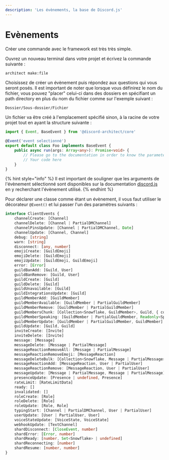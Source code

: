 ```yaml
---
description: 'Les évènements, la base de Discord.js'
---
```


# Evènements

Créer une commande avec le framework est très très simple.

Ouvrez un nouveau terminal dans votre projet et écrivez la commande suivante :

```bash
architect make:file
```

Choisissez de créer un évènement puis répondez aux questions qui vous seront posés. Il est important de noter que lorsque vous définirez le nom du fichier, vous pouvez "placer" celui-ci dans des dossiers en spécifiant un path directory en plus du nom du fichier comme sur l'exemple suivant :

```text
Dossier/Sous-dossier/Fichier
```

Un fichier va être créé à l'emplacement spécifié sinon, à la racine de votre projet tout en ayant la structure suivante :

```typescript
import { Event, BaseEvent } from '@discord-architect/core'

@Event('event selectionné')
export default class Foo implements BaseEvent {
	public async run(args: Array<any>): Promise<void> {
		// Please go to the documentation in order to know the parameters you can use
		// Your code here
	}
}
```

{% hint style="info" %}
Il est important de souligner que les arguments de l'évènement sélectionné sont disponibles sur la documentation [discord.js](https://discord.js.org) en y recherchant l'évènement utilisé.
{% endhint %}

Pour déclarer une classe comme étant un évènement, il vous faut utiliser le décorateur `@Event()` et lui passer l'un des paramètres suivants :

```typescript
interface ClientEvents {
	channelCreate: [Channel]
	channelDelete: [Channel | PartialDMChannel]
	channelPinsUpdate: [Channel | PartialDMChannel, Date]
	channelUpdate: [Channel, Channel]
	debug: [string]
	warn: [string]
	disconnect: [any, number]
	emojiCreate: [GuildEmoji]
	emojiDelete: [GuildEmoji]
	emojiUpdate: [GuildEmoji, GuildEmoji]
	error: [Error]
	guildBanAdd: [Guild, User]
	guildBanRemove: [Guild, User]
	guildCreate: [Guild]
	guildDelete: [Guild]
	guildUnavailable: [Guild]
	guildIntegrationsUpdate: [Guild]
	guildMemberAdd: [GuildMember]
	guildMemberAvailable: [GuildMember | PartialGuildMember]
	guildMemberRemove: [GuildMember | PartialGuildMember]
	guildMembersChunk: [Collection<Snowflake, GuildMember>, Guild, { count: number; index: number; nonce: string | undefined }]
	guildMemberSpeaking: [GuildMember | PartialGuildMember, Readonly<Speaking>]
	guildMemberUpdate: [GuildMember | PartialGuildMember, GuildMember]
	guildUpdate: [Guild, Guild]
	inviteCreate: [Invite]
	inviteDelete: [Invite]
	message: [Message]
	messageDelete: [Message | PartialMessage]
	messageReactionRemoveAll: [Message | PartialMessage]
	messageReactionRemoveEmoji: [MessageReaction]
	messageDeleteBulk: [Collection<Snowflake, Message | PartialMessage>]
	messageReactionAdd: [MessageReaction, User | PartialUser]
	messageReactionRemove: [MessageReaction, User | PartialUser]
	messageUpdate: [Message | PartialMessage, Message | PartialMessage]
	presenceUpdate: [Presence | undefined, Presence]
	rateLimit: [RateLimitData]
	ready: []
	invalidated: []
	roleCreate: [Role]
	roleDelete: [Role]
	roleUpdate: [Role, Role]
	typingStart: [Channel | PartialDMChannel, User | PartialUser]
	userUpdate: [User | PartialUser, User]
	voiceStateUpdate: [VoiceState, VoiceState]
	webhookUpdate: [TextChannel]
	shardDisconnect: [CloseEvent, number]
	shardError: [Error, number]
	shardReady: [number, Set<Snowflake> | undefined]
	shardReconnecting: [number]
	shardResume: [number, number]
}

```

